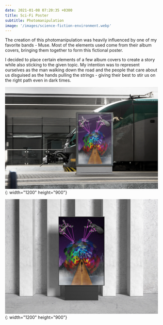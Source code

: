 ```yaml
---
date: 2021-01-08 07:20:35 +0300
title: Sci-Fi Poster
subtitle: Photomanipulation 
image: '/images/science-fiction-environment.webp'
---
```


The creation of this photomanipulation was heavily influenced by one of my favorite bands - Muse. Most of the elements used come from their album covers, bringing them together to form this fictional poster.

I decided to place certain elements of a few album covers to create a story while also sticking to the given topic. My intention was to represent ourselves as the man walking down the road and the people that care about us disguised as the hands pulling the strings - giving their best to stir us on the right path even in dark times.

![Train station mockup](/images/train-station-mockup.webp){: width="1200" height="900"}

![Grey tones frame mockup](/images/grey-sf-mockup.webp){: width="1200" height="900"}

